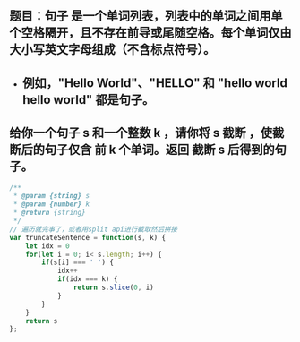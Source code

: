 ## 题目：句子 是一个单词列表，列表中的单词之间用单个空格隔开，且不存在前导或尾随空格。每个单词仅由大小写英文字母组成（不含标点符号）。

- ## 例如，"Hello World"、"HELLO" 和 "hello world hello world" 都是句子。
## 给你一个句子 s​​​​​​ 和一个整数 k​​​​​​ ，请你将 s​​ 截断 ​，​​​使截断后的句子仅含 前 k​​​​​​ 个单词。返回 截断 s​​​​​​ 后得到的句子。

```js
/**
 * @param {string} s
 * @param {number} k
 * @return {string}
 */
// 遍历就完事了，或者用split api进行截取然后拼接
var truncateSentence = function(s, k) {
    let idx = 0
    for(let i = 0; i< s.length; i++) {
        if(s[i] === ' ') {
            idx++
            if(idx === k) {
                return s.slice(0, i)
            }
        }
    }
    return s
};
```